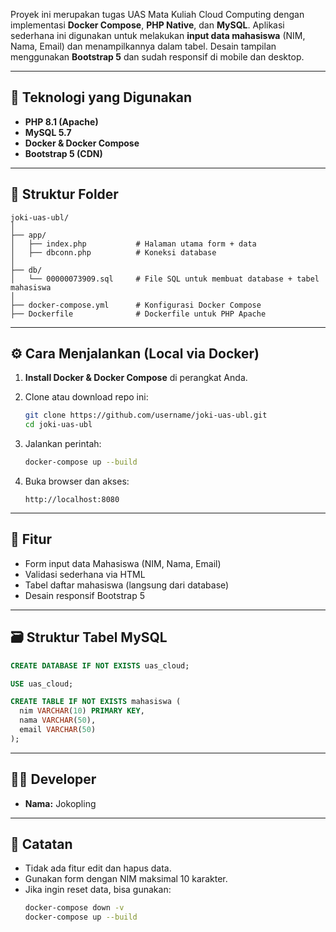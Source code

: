
Proyek ini merupakan tugas UAS Mata Kuliah Cloud Computing dengan implementasi **Docker Compose**, **PHP Native**, dan **MySQL**. Aplikasi sederhana ini digunakan untuk melakukan **input data mahasiswa** (NIM, Nama, Email) dan menampilkannya dalam tabel. Desain tampilan menggunakan **Bootstrap 5** dan sudah responsif di mobile dan desktop.

---

## 🔧 Teknologi yang Digunakan

- **PHP 8.1 (Apache)**
- **MySQL 5.7**
- **Docker & Docker Compose**
- **Bootstrap 5 (CDN)**

---

## 📂 Struktur Folder

```
joki-uas-ubl/
│
├── app/
│   ├── index.php           # Halaman utama form + data
│   ├── dbconn.php          # Koneksi database
│
├── db/
│   └── 00000073909.sql     # File SQL untuk membuat database + tabel mahasiswa
│
├── docker-compose.yml      # Konfigurasi Docker Compose
├── Dockerfile              # Dockerfile untuk PHP Apache
```

---

## ⚙️ Cara Menjalankan (Local via Docker)

1. **Install Docker & Docker Compose** di perangkat Anda.
2. Clone atau download repo ini:
   ```bash
   git clone https://github.com/username/joki-uas-ubl.git
   cd joki-uas-ubl
   ```
3. Jalankan perintah:
   ```bash
   docker-compose up --build
   ```

4. Buka browser dan akses:
   ```
   http://localhost:8080
   ```

---

## 🧾 Fitur

- Form input data Mahasiswa (NIM, Nama, Email)
- Validasi sederhana via HTML
- Tabel daftar mahasiswa (langsung dari database)
- Desain responsif Bootstrap 5

---

## 🗃 Struktur Tabel MySQL

```sql
CREATE DATABASE IF NOT EXISTS uas_cloud;

USE uas_cloud;

CREATE TABLE IF NOT EXISTS mahasiswa (
  nim VARCHAR(10) PRIMARY KEY,
  nama VARCHAR(50),
  email VARCHAR(50)
);
```

---

## 👨‍💻 Developer

- **Nama:** Jokopling

---

## 📌 Catatan

- Tidak ada fitur edit dan hapus data.
- Gunakan form dengan NIM maksimal 10 karakter.
- Jika ingin reset data, bisa gunakan:
   ```bash
   docker-compose down -v
   docker-compose up --build
   ```
